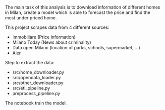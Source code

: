 The main task of this analysis is to download information of different homes in Milan, create a model which is able to forecast the price and find the most under priced home.

This project scrapes data from 4 different sources:

- Immobiliare (Price information)
- Milano Today (News about criminality)
- Data open Milano (location of parks, schools, supermarket, ...)
- Aler 

Step to extract the data:
- src/home_downloader.py
- src/opendata_loader.py
- src/other_downloader.py
- src/etl_pipeline.py
- preprocess_pipeline.py

The notebook train the model.
